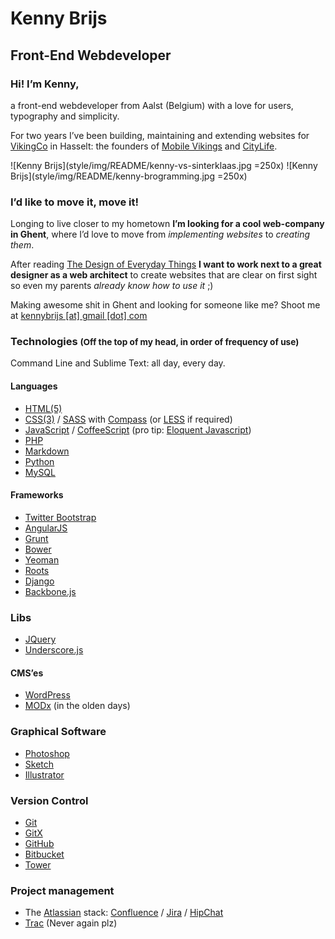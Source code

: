 # Kenny Brijs
## Front-End Webdeveloper

### Hi! I’m Kenny,

a front-end webdeveloper from Aalst (Belgium) with a love for users, typography and simplicity.

For two years I’ve been building, maintaining and extending websites for [VikingCo](https://vikingco.com) in Hasselt: the founders of [Mobile Vikings](https://mobilevikings.be/en/) and [CityLife](https://citylife.be/#!/nl/).

![Kenny Brijs](style/img/README/kenny-vs-sinterklaas.jpg =250x)
![Kenny Brijs](style/img/README/kenny-brogramming.jpg =250x)

### I’d like to move it, move it!
Longing to live closer to my hometown **I’m looking for a cool web-company in Ghent**, where I’d love to move from *implementing websites* to *creating them*.

After reading [The Design of Everyday Things](http://en.wikipedia.org/wiki/The_Design_of_Everyday_Things) **I want to work next to a great designer as a web architect** to create websites that are clear on first sight so even my parents *already know how to use it* ;)

Making awesome shit in Ghent and looking for someone like me? Shoot me at [kennybrijs [at] gmail [dot] com](mailto:kennybrijs@gmail.com)

### Technologies <small>(Off the top of my head, in order of frequency of use)</small>

Command Line and Sublime Text: all day, every day.

#### Languages
- [HTML(5)](https://developer.mozilla.org/en-US/docs/Web/Guide/HTML/HTML5)
- [CSS(3)](https://developer.mozilla.org/en/docs/Web/CSS/CSS3) / [SASS](http://sass-lang.com/) with [Compass](http://compass-style.org/) (or [LESS](http://lesscss.org/) if required)
- [JavaScript](https://developer.mozilla.org/en-US/docs/Web/JavaScript) / [CoffeeScript](http://coffeescript.org/) (pro tip: [Eloquent Javascript](http://eloquentjavascript.net/))
- [PHP](http://php.net/)
- [Markdown](http://daringfireball.net/projects/markdown/)
- [Python](https://www.python.org/)
- [MySQL](http://www.mysql.com/)

#### Frameworks
- [Twitter Bootstrap](http://getbootstrap.com/)
- [AngularJS](https://angularjs.org/)
- [Grunt](http://gruntjs.com/)
- [Bower](http://bower.io/)
- [Yeoman](http://yeoman.io/)
- [Roots](https://roots.io/)
- [Django](https://www.djangoproject.com/)
- [Backbone.js](http://backbonejs.org/)

### Libs
- [JQuery](http://jquery.com/)
- [Underscore.js](http://underscorejs.org/)

#### CMS’es
- [WordPress](https://en.wordpress.com/)
- [MODx](http://modx.com/) (in the olden days)

### Graphical Software
- [Photoshop](http://www.adobe.com/products/photoshop.html)
- [Sketch](http://bohemiancoding.com/sketch/)
- [Illustrator](http://www.adobe.com/products/illustrator.html)

### Version Control
- [Git](http://git-scm.com/)
- [GitX](http://rowanj.github.io/gitx/)
- [GitHub](https://github.com/)
- [Bitbucket](https://bitbucket.org/)
- [Tower](http://www.git-tower.com/)

### Project management
- The [Atlassian](https://www.atlassian.com/) stack: [Confluence](https://www.atlassian.com/software/confluence) / [Jira](https://www.atlassian.com/software/jira) / [HipChat](https://www.atlassian.com/software/hipchat)
- [Trac](http://trac.edgewall.org/) (Never again plz)

